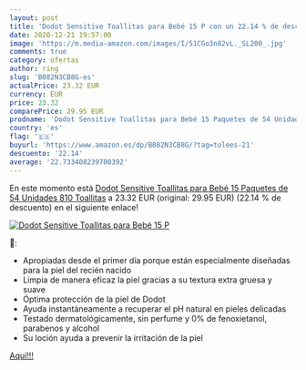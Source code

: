 ```yaml
---
layout: post
title: 'Dodot Sensitive Toallitas para Bebé 15 P con un 22.14 % de descuento'
date: 2020-12-21 19:57:00
image: 'https://m.media-amazon.com/images/I/51CGo3n82vL._SL200_.jpg'
comments: true
category: ofertas
author: ring
slug: 'B082N3CB8G-es'
actualPrice: 23.32 EUR
currency: EUR
price: 23.32
comparePrice: 29.95 EUR
prodname: 'Dodot Sensitive Toallitas para Bebé 15 Paquetes de 54 Unidades  810 Toallitas'
country: 'es'
flag: '🇪🇸'
buyurl: 'https://www.amazon.es/dp/B082N3CB8G/?tag=tolees-21'
descuento: '22.14'
average: '22.733408239700392'
---
```


En este momento está [Dodot Sensitive Toallitas para Bebé 15 Paquetes de 54 Unidades  810 Toallitas](https://www.amazon.es/dp/B082N3CB8G/?tag=tolees-21) a 23.32 EUR (original: 29.95 EUR) (22.14 %  de descuento) en el siguiente enlace!

[![Dodot Sensitive Toallitas para Bebé 15 P](https://m.media-amazon.com/images/I/51CGo3n82vL._SL200_.jpg)](https://www.amazon.es/dp/B082N3CB8G/?tag=tolees-21)

🔎:

- Apropiadas desde el primer día porque están especialmente diseñadas para la piel del recién nacido
- Limpia de manera eficaz la piel gracias a su textura extra gruesa y suave
- Óptima protección de la piel de Dodot
- Ayuda instantáneamente a recuperar el pH natural en pieles delicadas
- Testado dermatológicamente, sin perfume y 0% de fenoxietanol, parabenos y alcohol
- Su loción ayuda a prevenir la irritación de la piel

[Aquí!!!](https://www.amazon.es/dp/B082N3CB8G/?tag=tolees-21)

